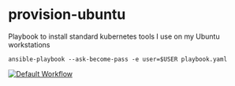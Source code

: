 # provision-ubuntu

Playbook to install standard kubernetes tools I use on my Ubuntu workstations

```
ansible-playbook --ask-become-pass -e user=$USER playbook.yaml
```

[![Default Workflow](https://github.com/pampatzoglou/provision-kubernetes/actions/workflows/default.yaml/badge.svg)](https://github.com/pampatzoglou/provision-kubernetes/actions/workflows/default.yaml)
